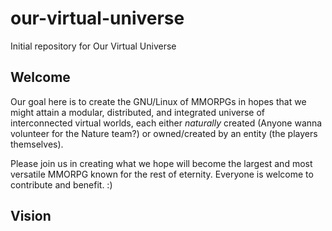 # our-virtual-universe
Initial repository for Our Virtual Universe

## Welcome
Our goal here is to create the GNU/Linux of MMORPGs in hopes that we might attain
a modular, distributed, and integrated universe of interconnected virtual worlds,
each either _naturally_ created (Anyone wanna volunteer for the Nature team?)
or owned/created by an entity (the players themselves).

Please join us in creating what we hope will become the largest and most versatile
MMORPG known for the rest of eternity.
Everyone is welcome to contribute and benefit. :)

## Vision
